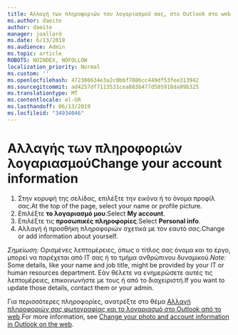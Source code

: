 ```yaml
---
title: Αλλαγή των πληροφοριών του λογαριασμού σας, στο Outlook στο web
ms.author: daeite
author: daeite
manager: joallard
ms.date: 6/13/2019
ms.audience: Admin
ms.topic: article
ROBOTS: NOINDEX, NOFOLLOW
localization_priority: Normal
ms.custom: ''
ms.openlocfilehash: 472386634e3a2c0b6f7886cc449df53fee313942
ms.sourcegitcommit: ad4257df7113531cea883b477d505918da99b325
ms.translationtype: MT
ms.contentlocale: el-GR
ms.lasthandoff: 06/13/2019
ms.locfileid: "34934046"
---
```

# <a name="change-your-account-information"></a><span data-ttu-id="23275-102">Αλλαγής των πληροφοριών λογαριασμού</span><span class="sxs-lookup"><span data-stu-id="23275-102">Change your account information</span></span>

1. <span data-ttu-id="23275-103">Στην κορυφή της σελίδας, επιλέξτε την εικόνα ή το όνομα προφίλ σας.</span><span class="sxs-lookup"><span data-stu-id="23275-103">At the top of the page, select your name or profile picture.</span></span>
1. <span data-ttu-id="23275-104">Επιλέξτε **το λογαριασμό μου**.</span><span class="sxs-lookup"><span data-stu-id="23275-104">Select **My account**.</span></span>
1. <span data-ttu-id="23275-105">Επιλέξτε τις **προσωπικές πληροφορίες**.</span><span class="sxs-lookup"><span data-stu-id="23275-105">Select **Personal info**.</span></span>
1. <span data-ttu-id="23275-106">Αλλαγή ή προσθήκη πληροφοριών σχετικά με τον εαυτό σας.</span><span class="sxs-lookup"><span data-stu-id="23275-106">Change or add information about yourself.</span></span>

<span data-ttu-id="23275-107">*Σημείωση:* Ορισμένες λεπτομέρειες, όπως ο τίτλος σας όνομα και το έργο, μπορεί να παρέχεται από IT σας ή το τμήμα ανθρώπινου δυναμικού.</span><span class="sxs-lookup"><span data-stu-id="23275-107">*Note:* Some details, like your name and job title, might be provided by your IT or human resources department.</span></span> <span data-ttu-id="23275-108">Εάν θέλετε να ενημερώσετε αυτές τις λεπτομέρειες, επικοινωνήστε με τους ή από το διαχειριστή.</span><span class="sxs-lookup"><span data-stu-id="23275-108">If you want to update those details, contact them or your admin.</span></span>

<span data-ttu-id="23275-109">Για περισσότερες πληροφορίες, ανατρέξτε στο θέμα [Αλλαγή πληροφοριών σας φωτογραφίας και το λογαριασμό στο Outlook από το web](https://support.office.com/article/b2dbb289-851d-4bed-93c3-3e136f5659ec).</span><span class="sxs-lookup"><span data-stu-id="23275-109">For more information, see [Change your photo and account information in Outlook on the web](https://support.office.com/article/b2dbb289-851d-4bed-93c3-3e136f5659ec).</span></span>